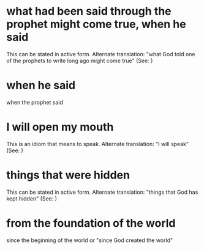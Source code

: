 
# what had been said through the prophet might come true, when he said
This can be stated in active form. Alternate translation: "what God told one of the prophets to write long ago might come true" (See: )

# when he said
when the prophet said

# I will open my mouth
This is an idiom that means to speak. Alternate translation: "I will speak" (See: )

# things that were hidden
This can be stated in active form. Alternate translation: "things that God has kept hidden" (See: )

# from the foundation of the world
since the beginning of the world or "since God created the world"